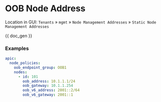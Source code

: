 # OOB Node Address

Location in GUI:
`Tenants` » `mgmt` » `Node Management Addresses` » `Static Node Management Addresses`


{{ doc_gen }}

### Examples

```yaml
apic:
  node_policies:
    oob_endpoint_group: OOB1
    nodes:
      - id: 101
        oob_address: 10.1.1.1/24
        oob_gateway: 10.1.1.254
        oob_v6_address: 2001::2/64
        oob_v6_gateway: 2001::1
```
